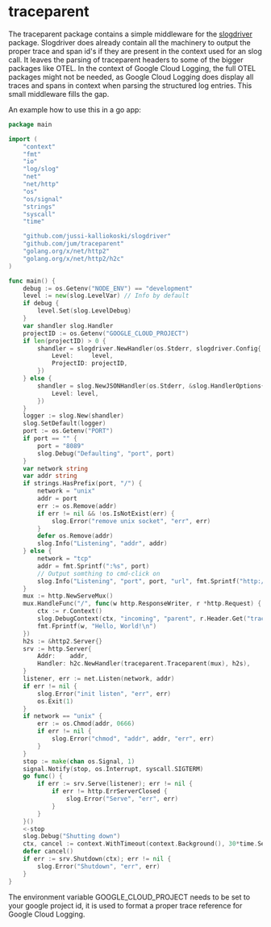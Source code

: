 # traceparent

The traceparent package contains a simple middleware for the [slogdriver](https://github.com/jussi-kalliokoski/slogdriver) package. Slogdriver does already contain all the machinery to output the proper trace and span id's if they are present in the context used for an slog call. It leaves the parsing of traceparent headers to some of the bigger packages like OTEL. In the context of Google Cloud Logging, the full OTEL packages might not be needed, as Google Cloud Logging does display all traces and spans in context when parsing the structured log entries. This small middleware fills the gap.

An example how to use this in a go app:

```go
package main

import (
	"context"
	"fmt"
	"io"
	"log/slog"
	"net"
	"net/http"
	"os"
	"os/signal"
	"strings"
	"syscall"
	"time"

	"github.com/jussi-kalliokoski/slogdriver"
    "github.com/jum/traceparent"
	"golang.org/x/net/http2"
	"golang.org/x/net/http2/h2c"
)

func main() {
	debug := os.Getenv("NODE_ENV") == "development"
	level := new(slog.LevelVar) // Info by default
	if debug {
		level.Set(slog.LevelDebug)
	}
	var shandler slog.Handler
	projectID := os.Getenv("GOOGLE_CLOUD_PROJECT")
	if len(projectID) > 0 {
		shandler = slogdriver.NewHandler(os.Stderr, slogdriver.Config{
			Level:     level,
			ProjectID: projectID,
		})
	} else {
		shandler = slog.NewJSONHandler(os.Stderr, &slog.HandlerOptions{
			Level: level,
		})
	}
	logger := slog.New(shandler)
	slog.SetDefault(logger)
	port := os.Getenv("PORT")
	if port == "" {
		port = "8089"
		slog.Debug("Defaulting", "port", port)
	}
	var network string
	var addr string
	if strings.HasPrefix(port, "/") {
		network = "unix"
		addr = port
		err := os.Remove(addr)
		if err != nil && !os.IsNotExist(err) {
			slog.Error("remove unix socket", "err", err)
		}
		defer os.Remove(addr)
		slog.Info("Listening", "addr", addr)
	} else {
		network = "tcp"
		addr = fmt.Sprintf(":%s", port)
		// Output somthing to cmd-click on
		slog.Info("Listening", "port", port, "url", fmt.Sprintf("http://localhost:%s/", port))
	}
	mux := http.NewServeMux()
	mux.HandleFunc("/", func(w http.ResponseWriter, r *http.Request) {
		ctx := r.Context()
		slog.DebugContext(ctx, "incoming", "parent", r.Header.Get("traceparent"))
		fmt.Fprintf(w, "Hello, World!\n")
	})
	h2s := &http2.Server{}
	srv := http.Server{
		Addr:    addr,
		Handler: h2c.NewHandler(traceparent.Traceparent(mux), h2s),
	}
	listener, err := net.Listen(network, addr)
	if err != nil {
		slog.Error("init listen", "err", err)
		os.Exit(1)
	}
	if network == "unix" {
		err := os.Chmod(addr, 0666)
		if err != nil {
			slog.Error("chmod", "addr", addr, "err", err)
		}
	}
	stop := make(chan os.Signal, 1)
	signal.Notify(stop, os.Interrupt, syscall.SIGTERM)
	go func() {
		if err := srv.Serve(listener); err != nil {
			if err != http.ErrServerClosed {
				slog.Error("Serve", "err", err)
			}
		}
	}()
	<-stop
	slog.Debug("Shutting down")
	ctx, cancel := context.WithTimeout(context.Background(), 30*time.Second)
	defer cancel()
	if err := srv.Shutdown(ctx); err != nil {
		slog.Error("Shutdown", "err", err)
	}
}
```

The environment variable GOOGLE_CLOUD_PROJECT needs to be set to
your google project id, it is used to format a proper trace reference for Google Cloud Logging.
